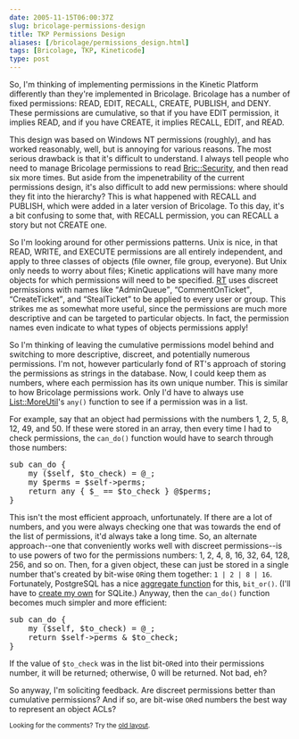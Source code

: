 ```yaml
--- 
date: 2005-11-15T06:00:37Z
slug: bricolage-permissions-design
title: TKP Permissions Design
aliases: [/bricolage/permissions_design.html]
tags: [Bricolage, TKP, Kineticode]
type: post
---
```


<p>So, I'm thinking of implementing permissions in the Kinetic Platform differently than they're implemented in Bricolage. Bricolage has a number of fixed permissions: READ, EDIT, RECALL, CREATE, PUBLISH, and DENY. These permissions are cumulative, so that if you have EDIT permission, it implies READ, and if you have CREATE, it implies RECALL, EDIT, and READ.</p>

<p>This design was based on Windows NT permissions (roughly), and has worked reasonably, well, but is annoying for various reasons. The most serious drawback is that it's difficult to understand. I always tell people who need to manage Bricolage permissions to read <a href="http://www.bricolage.cc/docs/current/api/Bric::Security" title="Read the Bric::Security documentation on the Bricolage site">Bric::Security</a>, and then read six more times. But aside from the impenetrability of the current permissions design, it's also difficult to add new permissions: where should they fit into the hierarchy? This is what happened with RECALL and PUBLISH, which were added in a later version of Bricolage. To this day, it's a bit confusing to some that, with RECALL permission, you can RECALL a story but not CREATE one.</p>

<p>So I'm looking around for other permissions patterns. Unix is nice, in that READ, WRITE, and EXECUTE permissions are all entirely independent, and apply to three classes of objects (file owner, file group, everyone). But Unix only needs to worry about files; Kinetic applications will have many more objects  for which permissions will need to be specified. <a href="http://www.bestpractical.com/rt/" title="RT Request Tracker">RT</a> uses discreet permissions with names like <q>AdminQueue</q>, <q>CommentOnTicket</q>, <q>CreateTicket</q>, and <q>StealTicket</q> to be applied to every user or group. This strikes me as somewhat more useful, since the permissions are much more descriptive and can be targeted to particular objects. In fact, the permission names even indicate to what types of objects permissions apply!</p>

<p>So I'm thinking of leaving the cumulative permissions model behind and switching to more descriptive, discreet, and potentially numerous permissions. I'm not, however particularly fond of RT's approach of storing the permissions as strings in the database. Now, I could keep them as numbers, where each permission has its own unique number. This is similar to how Bricolage permissions work. Only I'd have to always use <a href="http://search.cpan.org/dist/List-MoreUtils/" title="List::MoreUtils on CPAN">List::MoreUtil</a>'s <code>any()</code> function to see if a permission was in a list.</p>

<p>For example, say that an object had permissions with the numbers 1, 2, 5, 8, 12, 49, and 50. If these were stored in an array, then every time I had to check permissions, the <code>can_do()</code> function would have to search through those numbers:</p>

<pre>
sub can_do {
    my ($self, $to_check) = @_;
    my $perms = $self->perms;
    return any { $_ == $to_check } @$perms;
}
</pre>

<p>This isn't the most efficient approach, unfortunately. If there are a lot of numbers, and you were always checking one that was towards the end of the list of permissions, it'd always take a long time. So, an alternate approach--one that conveniently works well with discreet permissions--is to use powers of two for the permissions numbers: 1, 2, 4, 8, 16, 32, 64, 128, 256, and so on. Then, for a given object, these can just be stored in a single number that's created by bit-wise <code>OR</code>ing them together: <code>1 | 2 | 8 | 16</code>. Fortunately, PostgreSQL has a nice <a href="http://www.postgresql.org/docs/current/interactive/functions-aggregate.html" title="PostgreSQL Aggregate Functions">aggregate function</a> for this, <code>bit_or()</code>. (I'll have to <a href="/computers/databases/sqlite/custom_perl_aggregates.html" title="SQLite Custom Aggregates in Perl">create my own</a> for SQLite.) Anyway, then the <code>can_do()</code> function becomes much simpler and more efficient:</p>

<pre>
sub can_do {
    my ($self, $to_check) = @_;
    return $self->perms &amp; $to_check;
}
</pre>

<p>If the value of <code>$to_check</code> was in the list bit-<code>OR</code>ed into their permissions number, it will be returned; otherwise, 0 will be returned. Not bad, eh?</p>

<p>So anyway, I'm soliciting feedback. Are discreet permissions better than cumulative permissions? And if so, are bit-wise <code>OR</code>ed numbers the best way to represent an object ACLs?</p>

<p class="past"><small>Looking for the comments? Try the <a rel="nofollow" href="//past.justatheory.com/bricolage/permissions_design.html">old layout</a>.</small></p>


